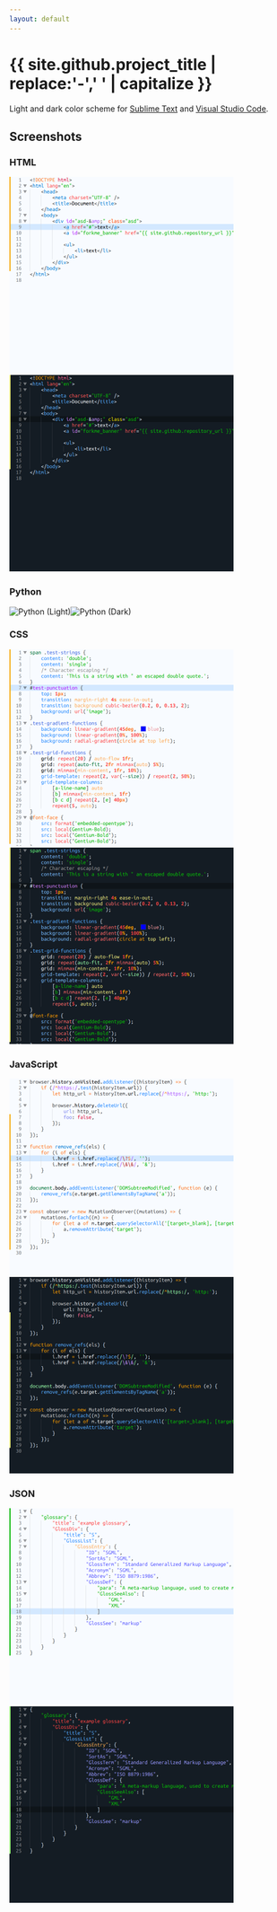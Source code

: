 ```yaml
---
layout: default
---
```

# {{ site.github.project_title | replace:'-',' ' | capitalize }}

Light and dark color scheme for [Sublime Text](https://www.sublimetext.com) and [Visual Studio Code](https://code.visualstudio.com).

## Screenshots


### HTML
<img src="screenshots/light-html.png" alt="HTML (Light)" style="max-width: 400px;" /><img src="screenshots/dark-html.png" alt="HTML (Dark)" style="max-width: 400px;" />

### Python
<img src="screenshots/light-python.png" alt="Python (Light)" style="max-width: 400px;" /><img src="screenshots/dark-python.png" alt="Python (Dark)" style="max-width: 400px;" />

### CSS
<img src="screenshots/light-css.png" alt="CSS (Light)" style="max-width: 400px;" /><img src="screenshots/dark-css.png" alt="CSS (Dark)" style="max-width: 400px;" />

### JavaScript
<img src="screenshots/light-js.png" alt="JS (Light)" style="max-width: 400px;" /><img src="screenshots/dark-js.png" alt="JS (Dark)" style="max-width: 400px;" />

### JSON
<img src="screenshots/light-json.png" alt="JSON (Light)" style="max-width: 400px;" /><img src="screenshots/dark-json.png" alt="JSON (Dark)" style="max-width: 400px;" />
